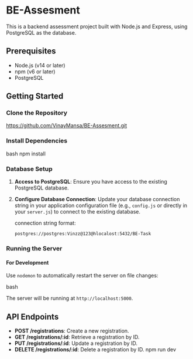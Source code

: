 # BE-Assesment

This is a backend assessment project built with Node.js and Express, using PostgreSQL as the database.

## Prerequisites

- Node.js (v14 or later)
- npm (v6 or later)
- PostgreSQL

## Getting Started

### Clone the Repository

https://github.com/VinayMansa/BE-Assesment.git

### Install Dependencies

bash
npm install


### Database Setup

1. **Access to PostgreSQL**: Ensure you have access to the existing PostgreSQL database.

2. **Configure Database Connection**: Update your database connection string in your application configuration file (e.g., `config.js` or directly in your `server.js`) to connect to the existing database.

    connection string format:
   ```plaintext
   postgres://postgres:Vinzz@123@hlocalost:5432/BE-Task
   ```

### Running the Server

#### For Development

Use `nodemon` to automatically restart the server on file changes:

bash

The server will be running at `http://localhost:5000`.

## API Endpoints

- **POST /registrations**: Create a new registration.
- **GET /registrations/:id**: Retrieve a registration by ID.
- **PUT /registrations/:id**: Update a registration by ID.
- **DELETE /registrations/:id**: Delete a registration by ID.
npm run dev

